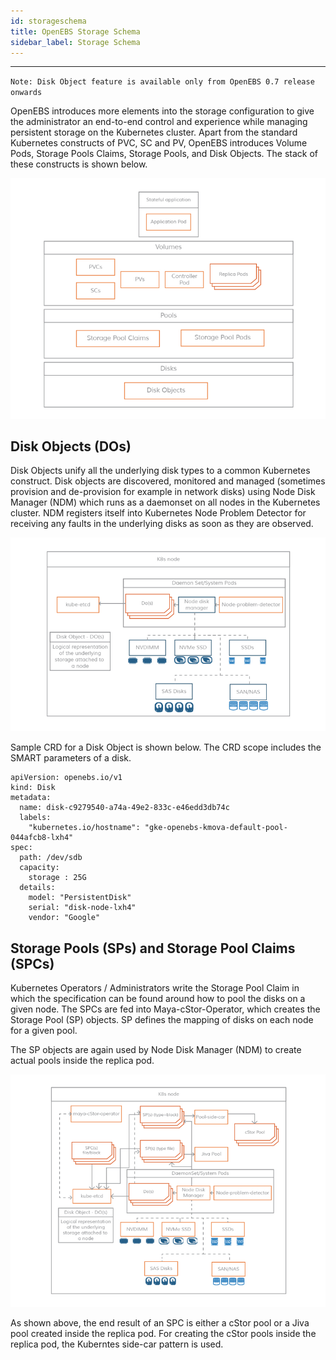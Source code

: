 ```yaml
---
id: storageschema
title: OpenEBS Storage Schema
sidebar_label: Storage Schema
---
```


------

`Note: Disk Object feature is available only from OpenEBS 0.7 release onwards`

OpenEBS introduces more elements into the storage configuration to give the administrator an end-to-end control and experience while managing persistent storage on the Kubernetes cluster. Apart from the standard Kubernetes constructs of PVC, SC and PV, OpenEBS introduces Volume Pods, Storage Pools Claims, Storage Pools, and Disk Objects. The stack of these constructs is shown below.

![OpenEBS storage schema](/docs/assets/storage-schema.png)

## Disk Objects (DOs)

Disk Objects unify all the underlying disk types to a common Kubernetes construct. Disk objects are discovered, monitored and managed (sometimes provision and de-provision for example in network disks) using Node Disk Manager (NDM) which runs as a daemonset on all nodes in the Kubernetes cluster. NDM registers itself into Kubernetes Node Problem Detector for receiving any faults in the underlying disks as soon as they are observed. 

![OpenEBS Disk Objects](/docs/assets/do.png)

Sample CRD for a Disk Object is shown below. The CRD scope includes the SMART parameters of a disk.

```
apiVersion: openebs.io/v1
kind: Disk
metadata:
  name: disk-c9279540-a74a-49e2-833c-e46edd3db74c
  labels:
    "kubernetes.io/hostname": "gke-openebs-kmova-default-pool-044afcb8-lxh4"
spec:
  path: /dev/sdb
  capacity: 
    storage : 25G
  details:
    model: "PersistentDisk"
    serial: "disk-node-lxh4"
    vendor: "Google"
```

## Storage Pools (SPs) and Storage Pool Claims (SPCs)

Kubernetes Operators / Administrators write the Storage Pool Claim in which the specification can be found around how to pool the disks on a given node.  The SPCs are fed into Maya-cStor-Operator, which creates the Storage Pool (SP) objects. SP defines the mapping of disks on each node for a given pool. 

The SP objects are again used by Node Disk Manager (NDM) to create actual pools inside the replica pod. 

![OpenEBS Storage Pools](/docs/assets/pool.png)


As shown above, the end result of an SPC is either a cStor pool or a Jiva pool created inside the replica pod. For creating the cStor pools inside the replica pod, the Kuberntes side-car pattern is used. 



<!-- Hotjar Tracking Code for https://docs.openebs.io -->
<script>
   (function(h,o,t,j,a,r){
       h.hj=h.hj||function(){(h.hj.q=h.hj.q||[]).push(arguments)};
       h._hjSettings={hjid:785693,hjsv:6};
       a=o.getElementsByTagName('head')[0];
       r=o.createElement('script');r.async=1;
       r.src=t+h._hjSettings.hjid+j+h._hjSettings.hjsv;
       a.appendChild(r);
   })(window,document,'https://static.hotjar.com/c/hotjar-','.js?sv=');
</script>
